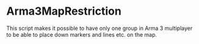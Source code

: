 # Arma3MapRestriction
This script makes it possible to have only one group in Arma 3 multiplayer to be able to place down markers and lines etc. on the map.
